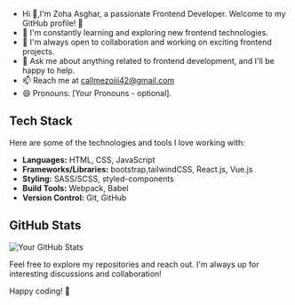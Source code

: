 -  Hi 👋,I'm Zoha Asghar, a passionate Frontend Developer. Welcome to my GitHub profile! 🚀
- 🌱 I'm constantly learning and exploring new frontend technologies.
- 👯 I'm always open to collaboration and working on exciting frontend projects.
- 💬 Ask me about anything related to frontend development, and I'll be happy to help.
- 📫 Reach me at callmezoiii42@gmail.com
- 😄 Pronouns: [Your Pronouns - optional].

## Tech Stack

Here are some of the technologies and tools I love working with:

- **Languages:** HTML, CSS, JavaScript
- **Frameworks/Libraries:** bootstrap,tailwindCSS, React.js, Vue.js
- **Styling:** SASS/SCSS, styled-components
- **Build Tools:** Webpack, Babel
- **Version Control:** Git, GitHub

## GitHub Stats

![Your GitHub Stats](https://github-readme-stats.vercel.app/api?username=your-username&show_icons=true&theme=radical)

Feel free to explore my repositories and reach out. I'm always up for interesting discussions and collaboration!

Happy coding! 🚀

